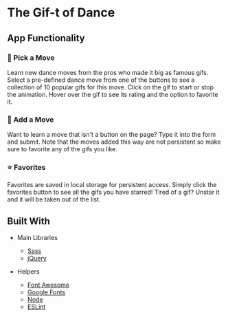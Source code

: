 # The Gif-t of Dance

## App Functionality

### :dancer: Pick a Move
Learn new dance moves from the pros who made it big as famous gifs. Select a pre-defined dance move from one of the buttons to see a collection of 10 popular gifs for this move. Click on the gif to start or stop the animation. Hover over the gif to see its rating and the option to favorite it.

### :dancers: Add a Move
Want to learn a move that isn't a button on the page? Type it into the form and submit. Note that the moves added this way are not persistent so make sure to favorite any of the gifs you like.

### :star: Favorites
Favorites are saved in local storage for persistent access. Simply click the favorites button to see all the gifs you have starred! Tired of a gif? Unstar it and it will be taken out of the list.

## Built With
* Main Libraries
    * [Sass](https://sass-lang.com/)
    * [jQuery](https://jquery.com/)

* Helpers
    * [Font Awesome](https://fontawesome.com/)
    * [Google Fonts](https://fonts.google.com/)
    * [Node](https://nodejs.org/en/)
    * [ESLint](https://eslint.org/)